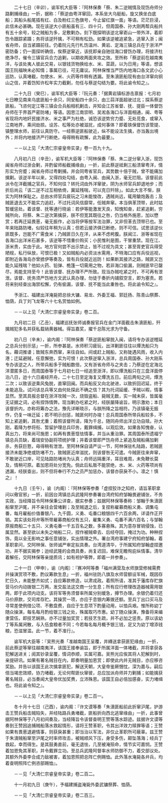 <!-- { "loadSidebar": true } -->
　　二十七日（辛卯），谕军机大臣等：『阿林保奏「蔡、朱二逆贼情及现饬舟师分路剿捕缘由」一折，据称：「蔡逆由粤洋窜回，本系坐大乌艇船，旋又换坐白底船；其船头船尾插有红、白及粉红三色旗号，今止留红旗一面」等语。茫茫巨浸，此信未必甚确。现在该逆大小匪船虽有三、四十只，但周国泰、孙大刚两帮兵船共有五十余号，较之贼船为多，足敷剿办。刻下既探明该逆北窜嵛山一带外洋，着即饬令跟踪紧蹑；务将该逆歼擒，不可稍有松劲。如果该逆被追紧急，逃窜入浙；闽省舟师，自当紧蹑前往。仍着阮元先行札饬温州、黄岩、定海三镇总兵在于浙洋严密防备；仍一面探听确信，俟蔡逆窜近，该抚即亲自驰往海口督饬办理，将接济杜绝净尽，催令三镇官兵合力追剿，以期收两面夹攻之效。至所称「蔡逆前在越南夷洋，与该处夷人彼此交易，以银钱货物换给水、米、菜蔬，以为日用」等语，想该国王阮福映未必知情；事属已往，可无庸议。阿林保惟当严饬内地海口各文武小心巡防，认真堵截，勿使水、米、火药等件稍有透漏。至朱濆匪船现有由台洋窜向铜山之信，并着饬知许松年实力截剿，勿任与蔡逆勾结为要。将此谕令知之』。

　　二十九日（癸巳），谕军机大臣等：『阮元奏：「据黄岩镇标游击禀报：七月初七日瞭见南来乌底匪船十余只，同安船四十余只，由三蒜洋面超驶过北；探系蔡逆匪船，飞咨何定江等三镇会合兵船相机剿击，并知会江苏省督、抚、提臣一体督饬舟师在于界首严密防堵」等语。因思江南崇明、吴淞各海口与洋面相通，闽、粤等省现将内地奸民接济水、米之事严为杜绝，诚恐该逆势穷力蹙、无处觅食，或窜入江南地界，乘间劫掠。设苏、松等处亦被滋扰，成何事体？即着铁保督饬该管提、镇整理水师，前往认真防守。一经蔡逆匪船驶近，纵不能设法生擒，亦当轰出境外；并将内地接济严行断绝，毋得稍有疏懈，此为最要』。

　　－－以上见「大清仁宗睿皇帝实录」卷一百九十九。

　　八月初八日（辛丑），谕军机大臣等：『阿林保奏「蔡、朱二逆分窜入浙，现饬闽省舟师过浙会剿，并酌留师船截捕缘由」一折，前此蔡逆祗剩三船溃窜粤洋，情形实为穷蹙；闽省舟师过粤剿捕，并会同粤省官兵，其势数十倍于贼，曾不能痛加擒剿。该逆半年以来，又得四处勾结，由粤入闽、由闽入浙，毫无拦阻。该督前此派令在洋截捕之官兵，不知何往？转托词由外洋窜驶，阴为水师官兵卸退地步；而折后尚云「该二逆不过互相依倚，冀延残喘，可以克日歼除」。如此大言不惭，朕实为阿林保耻之。总由水师官兵疲玩之习未能悛改，遇贼尚远，辄用鎗炮轰击；及贼匪退去又不能实力追赶，不过托词风信靡常，任贼奔窜。本当俱革顶带，此时姑暂缓惩处。着该督、抚等通行晓谕：若伊等能激发天良，知愧知奋，赶紧追剿，穷贼所向，将蔡、朱二逆次第擒获，朕不但宽其既往之咎，仍当格外施恩，加以懋赏；若再迁延畏葸，毫无振作，必当将伊等按军法治罪，又非但革去顶带已也。至年来陆路防堵，似较往年稍为认真；但若云接济俱已断绝，则不可信。试思该逆伙匪既多，岂能不广需食米；乃贼匪日久在洋，从来不虑枵腹。朕闻江、浙等省现在各海口出洋米石甚多，该逆等不惜重价购买；小民惟利是图，干冒重禁。现在江、浙米贵，实由于此。地方官何尝不出示禁止，皆不过视为具文；甚至胥吏官兵得受陋规，私行纵放，可恨已极！又如贼船内必资淡水需用，不特海口应有兵役巡视，即附近各海岛亦曾掳伊等奏及，皆有兵役就近巡防！如果断其接济之路，贼匪又岂能久延残喘？他如火药、铅弹、桅篷一切需用之物，若非海口偷漏，则贼匪早已罄尽，焉能支持至今！此皆该督、抚办理不严所致。现当办贼吃紧之时，不可再有泄泄。该督、抚务须严饬地方文武认真办理，勿徒于奏折内铺叙空言，即为塞责。若将来别经查出海禁松懈，仍有偷漏，该督、抚不能当此重咎也。将此谕令知之』。

　　予浙江、福建出洋淹毙把总徐大镛、易龙、外委王福、郭廷扬、陈青山祭葬、恤荫，兵丁刘飞龙等六十七名赏恤如例。

　　－－以上见「大清仁宗睿皇帝实录」卷二百。

　　九月初二日（乙丑），福建巡抚张师诚奏报官兵在金门洋面截击朱濆匪船，歼擒贼犯多名并获私载硝黄器械。得旨嘉奖，擢千总陈光求为守备。

　　初八日（辛未），谕内阁：『阿林保奏「蔡逆匪船窜脱入闽，请将专办该逆稽延之总兵分别示惩」一折，所参甚是。水师积习疲玩，出洋剿匪往往以燂洗船只为名，藉词推诿；致贼东奔西窜，来往自如。间或赶上贼船，又称陡遇风雨，收入内港；迁延避贼，任意懈弛，实为可恨！此次蔡逆窜入浙洋，总兵周国泰、孙大刚系专办该逆之人，所带兵船多于贼船数倍，又有浙省舟师与之夹击；乃蔡逆在定海北洋潜匿多日，而周国泰等于七月初七日一经追至浙洋，即以燂洗船只在三盘洋面停泊八日，迨十六日甫经开舟，二十七日至定海复又燂洗五日。前后两旬之间，燂洗二次；以致该逆乘风兔脱，直窜回闽。而兵船反又向北驶进，以致折回迟延，终于未能追及。试问该总兵等又由何处探此不确之信？其为托词延缓、予贼以暇，情事显然。至其具报总督在浙洋攻贼一次，烧毁盗船、毙贼无数，实一贼未获，皆属毫无证据之词，必有捏饰情弊。现当剿办吃紧之时，经朕屡降谕旨，明示激劝；本日该督折内，亦称将筹办之法，豫先详晰晓示，与朕所降之旨相符。乃该镇毫无振作，仍复一味迁延；若不明示创惩，贼匪何时办竣！总兵周国泰所带兵船较多，不知上紧追剿，其咎尤重；着照该督所请，降为千总，随同舟师出洋立功自赎。孙大刚，着降为参将衔、暂留护理总兵印务，戴罪缉捕，以观后效。如果各知愧奋，认真出力，将来尚可施恩；如再有畏葸恇怯情事，并当从重治罪。其周国泰所遗福宁镇总兵员缺，着瑞安协副将项统护理；并着该督即严饬舟师上紧追及贼船痛加剿杀，务获巨憝，毋得稍有泄泄。至阿林保自请严议一节，阿林保驻札陆路，若贼匪接济未能净绝或防堵不力，致贼匪近岸滋扰，则该督咎无可遣。今贼匪往来奔窜，不敢驶近口岸，可见陆路防堵尚为认真；舟师远隔重洋，耳目难周，未免鞭长莫及，情稍可原。着加恩将处分宽免。倘此后私贩不能禁绝，水、米、火药等项尚有透漏，经朕查出，则不但将奉行不力之员严加惩办，该督亦获戾不小。凛之！慎之』！

　　十九日（壬午），谕〔内阁〕：『阿林保等参奏「虚捏狡诈之知府，请旨革职拿问以儆官邪」一折，前因台湾镇总兵武隆阿参奏署台湾府知府邹翰畏避铺张，不务实政，当经降旨令阿林保秉公详查，据实参奏；兹据阿林保等奏称：邹翰于朱濆匪船窜至沪尾，并不亲往会营堵剿；及至贼退之后，复捏称雇募商船义勇、调集屯番，每月雇船价值番银八、九千圆，义勇、屯番口粮银四千六百余两，详请作正开销。其实该处将弁等所带雇募商船仅有五只，雇集义勇、屯番不满六百名；与邹翰原报商船二十五只、义勇屯番一千五百名之数，多寡悬殊。其为意存冒销侵蚀，已属显然。甚至欲以未失之哨船二只，捏作被贼牵去、后经夺回，掩过为功。种种捏饰，竟以全无影响之事任意铺张，实出情理之外。署台湾府事建宁府知府邹翰，着革职拿问，交阿林保、张师诚严审定拟具奏。台湾道清华，于所属知府邹翰虚捏邀功，并不据实揭参；迨经武隆的会商具奏，尚复迟回，难保无瞻徇庇纵情事。清华着解任，交阿林保等亲提质讯；如有袒护等弊，即着一并参奏」。

　　二十一日（甲申），谕〔内阁〕：『赛冲阿等奏「福州满营及水师旗营修械需费并操演赏项不敷，酌议筹款生息」一折，福州驻防八旗及水师营额设军械，既因存贮日久，未能整齐如式；自应筹款修造，以肃戎政。着照所请，准其于藩库存贮旗营马价内动拨银二万两，发交盐法这交商一分生息；所有应行修理改造器械需用银两，即于此项内动支。该将军等务须督率所属分别缓急，撙节办理。余银仍着归还马价原款，交司库存贮。其操赏一项，亦应于息银内筹拨还额。至兵丁出口买马及寻常差使例借公项、不敷盘费，自应于生息项下酌量动用，以恤兵艰。惟所称幼丁随众操演，每名每月酌给银三钱之处，殊属取巧市惠。幼丁随众操演，豫备将来编隶营伍，即技艺娴熟，亦不过量加奖赏；若技艺生疏，并不必加之惩责。原以该幼丁等系属闲散，与入伍食粮者不同；今若每名每月概予银三钱，足又为幼丁增添钱粮，恐滋冒滥。此一节，着不准行』。

　　谕军机大臣等：『吴熊光奏「准越南国王呈覆，并縳送拿获匪犯缘由」一折，前此蔡逆等窜往越南夷洋，该国王接奉谕旨，即于所属洋面一体堵截，并将拿获各犯解送进关；阅其钞录呈覆，情词恭顺，实属可嘉。吴熊光应俟其将人犯解到时，亲提研讯。如果有著名贼目在内，即奏明量加恩赏；即使此内并无贼目，亦应移咨奖励。并告以该国王此次擒拿匪犯，解送天朝，大皇帝鉴厥悃忱，深为嘉与。嗣后倍当竭忠效顺，协力堵截，无论何帮匪伙窜彼，总应加派舟师并力剿捕；如能擒获著名贼目，必当奏闻大皇帝优加奖赉，立沛殊恩。该国王自必倍加感奋，实力堵缉也。将此谕令知之』。

　　－－以上见「大清仁宗睿皇帝实录」卷二百一。

　　冬十月十七日（己酉），谕内阁：『许文谟等奏「朱濆匪船前此折窜沪尾，护游击王赞兵船击贼陷失，并经陆路兵勇堵截，匪船折向西北逃窜缘由」一折，此事曾据阿林保等于八月初间奏及，当经降旨令该督查明王赞等落水踪迹。兹据许文谟等奏到王赞因追捕贼船落水救起情形，请将王赞革职，令其出洋效力赎罪等语；王赞如果有畏葸退避情事，则获戾甚重；即当治以军法，非仅止革职所可蔽辜。兹王赞于朱濆贼船窜至沪尾之时率师攻击，被贼顺风下压，身受多伤，颠坠落海；经兵丁救起，幸而得生。是其鼓勇直前，毫无退怯，几至被淹殒命，情节实可嘉悯。王赞着加恩免其革职，并令戴罪立功。至总兵武隆阿督率水师防御不力，着交部议处。其额外外委李合成力敌被害，着加恩照把总阵亡例赐恤。此外落水淹毙各弁兵，均着查明照阵亡例咨部赐恤』。

　　－－见「大清仁宗睿皇帝实录」卷二百二。

　　十一月初九日（庚午），予福建捕盗淹毙外委武镛祭葬、恤荫。

　　－－见「大清仁宗睿皇帝实录」卷二百三。

